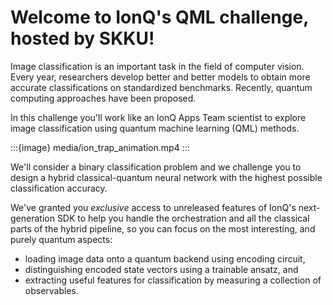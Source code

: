 # Welcome to IonQ's QML challenge, hosted by SKKU!

Image classification is an important task in the field of computer vision. Every year, researchers develop better and better models to obtain more accurate classifications on standardized benchmarks. Recently, quantum computing approaches have been proposed.

In this challenge you'll work like an IonQ Apps Team scientist to explore image classification using quantum machine learning (QML) methods.

:::{image} media/ion_trap_animation.mp4
:::

We'll consider a binary classification problem and we challenge you to design a hybrid classical-quantum neural network with the highest possible classification accuracy. 

We've granted you *exclusive* access to unreleased features of IonQ's next-generation SDK to help you handle the orchestration and all the classical parts of the hybrid pipeline, so you can focus on the most interesting, and purely quantum aspects: 

- loading image data onto a quantum backend using encoding circuit, 
- distinguishing encoded state vectors using a trainable ansatz, and
- extracting useful features for classification by measuring a collection of observables.
